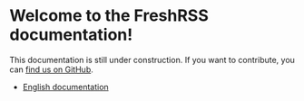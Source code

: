 # Welcome to the FreshRSS documentation!

This documentation is still under construction. If you want to contribute, you can [find us on GitHub](https://github.com/FreshRSS/FreshRSS).

- [English documentation](./en/index.md)
